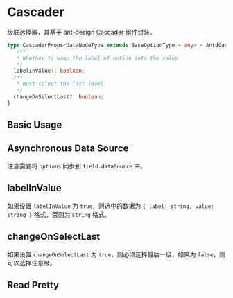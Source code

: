 # Cascader

级联选择器，其基于 ant-design [Cascader](https://ant.design/components/cascader-cn/) 组件封装。

```ts
type CascaderProps<DataNodeType extends BaseOptionType = any> = AntdCascaderProps<DataNodeType> & {
   /**
   * Whether to wrap the label of option into the value
   */
  labelInValue?: boolean;
  /**
   * must select the last level
   */
  changeOnSelectLast?: boolean;
}
```

## Basic Usage

<code src="./demos/new-demos/basic.tsx"></code>

## Asynchronous Data Source

注意需要将 `options` 同步到 `field.dataSource` 中。

<code src="./demos/new-demos/loadData.tsx"></code>

## labelInValue

如果设置 `labelInValue` 为 `true`，则选中的数据为 `{ label: string, value: string }` 格式，否则为 `string` 格式。

<code src="./demos/new-demos/labelInValue.tsx"></code>

## changeOnSelectLast

如果设置 `changeOnSelectLast` 为 `true`，则必须选择最后一级，如果为 `false`，则可以选择任意级。

<code src="./demos/new-demos/changeOnSelectLast.tsx"></code>

## Read Pretty

<code src="./demos/new-demos/read-pretty.tsx"></code>
